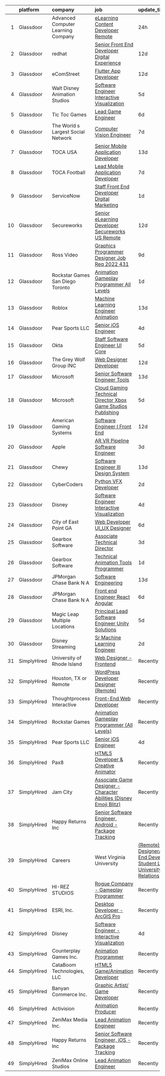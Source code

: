 

|    | platform    | company                            | job                                                                                                                                                                                                                                                                                                                                                                                                                                                                                                                                                                                                                                                                                                                                                                                                                                                                                                                                                                                                                                                                                                                                                                                                                                                                                                                                                           | update_time   | location           |
|---:|:------------|:-----------------------------------|:--------------------------------------------------------------------------------------------------------------------------------------------------------------------------------------------------------------------------------------------------------------------------------------------------------------------------------------------------------------------------------------------------------------------------------------------------------------------------------------------------------------------------------------------------------------------------------------------------------------------------------------------------------------------------------------------------------------------------------------------------------------------------------------------------------------------------------------------------------------------------------------------------------------------------------------------------------------------------------------------------------------------------------------------------------------------------------------------------------------------------------------------------------------------------------------------------------------------------------------------------------------------------------------------------------------------------------------------------------------|:--------------|:-------------------|
|  1 | Glassdoor   | Advanced Computer Learning Company | [eLearning Content Developer  Remote  ](https://www.glassdoor.com/partner/jobListing.htm?pos=113&ao=1136043&s=58&guid=00000181f654e3efbe17537c718a1442&src=GD_JOB_AD&t=SR&vt=w&ea=1&cs=1_26283439&cb=1657695167797&jobListingId=1008000784696&jrtk=3-0-1g7r59p122inn001-1g7r59p1fimbe800-e77e1058c18c2e89-)                                                                                                                                                                                                                                                                                                                                                                                                                                                                                                                                                                                                                                                                                                                                                                                                                                                                                                                                                                                                                                                   | 24h           | Remote             |
|  2 | Glassdoor   | redhat                             | [Senior Front End Developer  Digital Experience](https://www.glassdoor.com/partner/jobListing.htm?pos=122&ao=1136043&s=58&guid=00000181f654e3efbe17537c718a1442&src=GD_JOB_AD&t=SR&vt=w&cs=1_b5b6487e&cb=1657695167798&jobListingId=1007974093873&jrtk=3-0-1g7r59p122inn001-1g7r59p1fimbe800-aad035d33079c8bf-)                                                                                                                                                                                                                                                                                                                                                                                                                                                                                                                                                                                                                                                                                                                                                                                                                                                                                                                                                                                                                                               | 12d           | Remote             |
|  3 | Glassdoor   | eComStreet                         | [Flutter App Developer](https://www.glassdoor.com/partner/jobListing.htm?pos=109&ao=1136043&s=58&guid=00000181f654e3efbe17537c718a1442&src=GD_JOB_AD&t=SR&vt=w&cs=1_b8eac9e9&cb=1657695167796&jobListingId=1007975688794&jrtk=3-0-1g7r59p122inn001-1g7r59p1fimbe800-7bbed96be77c7c27-)                                                                                                                                                                                                                                                                                                                                                                                                                                                                                                                                                                                                                                                                                                                                                                                                                                                                                                                                                                                                                                                                        | 12d           | Chicago, IL        |
|  4 | Glassdoor   | Walt Disney Animation Studios      | [Software Engineer   Interactive Visualization](https://www.glassdoor.com/partner/jobListing.htm?pos=119&ao=1136043&s=58&guid=00000181f654e3efbe17537c718a1442&src=GD_JOB_AD&t=SR&vt=w&cs=1_39e12b9a&cb=1657695167799&jobListingId=1007989924540&jrtk=3-0-1g7r59p122inn001-1g7r59p1fimbe800-c8ab2cad69faae54-)                                                                                                                                                                                                                                                                                                                                                                                                                                                                                                                                                                                                                                                                                                                                                                                                                                                                                                                                                                                                                                                | 5d            | Burbank, CA        |
|  5 | Glassdoor   | Tic Toc Games                      | [Lead Game Engineer](https://www.glassdoor.com/partner/jobListing.htm?pos=102&ao=1110586&s=58&guid=00000181f654e3efbe17537c718a1442&src=GD_JOB_AD&t=SR&vt=w&ea=1&cs=1_0c984223&cb=1657695167795&jobListingId=1007988135648&cpc=F1339989C5CB8906&jrtk=3-0-1g7r59p122inn001-1g7r59p1fimbe800-d64abbbba008689c--6NYlbfkN0Cd5ZvLdai7cR0fypH5_WiGezUQesq24dbKuF0ly35ya5O8NkFj-qrjk_MUFn-ZopRYajAPhWX9LNA6MZYyOBBVSnwGNafyInkk4SaAwxziARUpTpzgu-HGAP7xRtytEC4YwZ6Vhh_DrUo8-uVGI-6X1rJAiG0AXNxI_EWwc6sckAF_hdzcvx3Hz0-Wvnml3jHctX7z_gVW1OxQWB_5PGi981_dKmPIWkJzZLgblpryA63ou9pd1BqzDHxABYXL4y0N86F7D2XojQaJLQzRczeeilLy-hqERf3G737ODUMOuccOQGiwTO7lh0rUmXOJn0DCawGd9UJsPBUamSA_KS_nijZyy8IjfMPnbcaWQGDVl8CFFW3_9JEyxA-cLOTrDgJOgZWfpAehPmG_eIM7_rNAwQR27zc4xjW0qKFvZzcrOqhzKOA9AZEDHqYUMO-1p5g9BTSYfajlMT5bQ0uXFsnfo8bWFaG0F4yOcfXTiIshT8SD7BSdle5u5rqQLJbek2Y%3D)                                                                                                                                                                                                                                                                                                                                                                                                                                                                                                   | 6d            | Burbank, CA        |
|  6 | Glassdoor   | The World s Largest Social Network | [Computer Vision Engineer](https://www.glassdoor.com/partner/jobListing.htm?pos=105&ao=1110586&s=58&guid=00000181f654e3efbe17537c718a1442&src=GD_JOB_AD&t=SR&vt=w&ea=1&cs=1_45338fb4&cb=1657695167796&jobListingId=1007986416966&cpc=82B3195DA92CAF92&jrtk=3-0-1g7r59p122inn001-1g7r59p1fimbe800-c5965c3cdc754f6e--6NYlbfkN0DSgjPPcnEdvoK3uuxfISLALE6pB1FR7YSHOr_tSg5_QGIhoz_2VqUepdcKLBLI_zSTiDG9miZVMvsQYEu1a9HnATBj80rFOqBh7dkETC6HhruRU2nFkvongE7A9ctyAo1xch-o8NUxgq7ZXIFTXqEGKxGex475UMwBiWTvuikxVk8N3GIWvOER5QhjddvkgzwdzlI50KAZXQ0111mqyP1boCvd8Rl_lm30rtmEPIHL_MaJ_Ikm62m83fZ82ek9dqNpeZMpthq8-sIRWDvLZd56gyFmXvcxPxvF8iNu8m5oEH3vNRQ1vgt-nLiZY3GNgWBj327uxdkJL6o__Bd9ixIr1Xtp2guSMrjuxCnZpWydUz0ukdywk4OlzgpsnS7FZyLvCw-dGTX4A_Pp2jlrHP2S_A2d7OTpLHulqpxRPbMkRhcJEWsMTg9QbSJApU1OQQeoAP8kIoaERqJLgnnuenosR_xc444zsAo_5YCy9rbg84bdBc-XsGombUYbH_qPUf-3zRskO_iJ8gewe0TVw_bFXrNZwPRNkzucw0Eufy2bWFSDrj3zsr1w90ctG1jFWb7aqH7kX_ISJPHQB5MorAMJBFEHxSVbmAo%3D)                                                                                                                                                                                                                                                                                                                                                                                             | 7d            | Houston, TX        |
|  7 | Glassdoor   | TOCA USA                           | [Senior Mobile Application Developer](https://www.glassdoor.com/partner/jobListing.htm?pos=121&ao=1136043&s=58&guid=00000181f654e3efbe17537c718a1442&src=GD_JOB_AD&t=SR&vt=w&ea=1&cs=1_c0e95785&cb=1657695167797&jobListingId=1007972151034&jrtk=3-0-1g7r59p122inn001-1g7r59p1fimbe800-c1ec3f5402388a59-)                                                                                                                                                                                                                                                                                                                                                                                                                                                                                                                                                                                                                                                                                                                                                                                                                                                                                                                                                                                                                                                     | 13d           | Costa Mesa, CA     |
|  8 | Glassdoor   | TOCA Football                      | [Lead Mobile Application Developer](https://www.glassdoor.com/partner/jobListing.htm?pos=116&ao=1136043&s=58&guid=00000181f654e3efbe17537c718a1442&src=GD_JOB_AD&t=SR&vt=w&ea=1&cs=1_1244bcd1&cb=1657695167797&jobListingId=1007985435294&jrtk=3-0-1g7r59p122inn001-1g7r59p1fimbe800-8b2fa59b8d0a20e1-)                                                                                                                                                                                                                                                                                                                                                                                                                                                                                                                                                                                                                                                                                                                                                                                                                                                                                                                                                                                                                                                       | 7d            | Costa Mesa, CA     |
|  9 | Glassdoor   | ServiceNow                         | [Staff Front End Developer  Digital Marketing](https://www.glassdoor.com/partner/jobListing.htm?pos=118&ao=1136043&s=58&guid=00000181f654e3efbe17537c718a1442&src=GD_JOB_AD&t=SR&vt=w&cs=1_512a5e70&cb=1657695167797&jobListingId=1007998745708&jrtk=3-0-1g7r59p122inn001-1g7r59p1fimbe800-57ff975c92f37266-)                                                                                                                                                                                                                                                                                                                                                                                                                                                                                                                                                                                                                                                                                                                                                                                                                                                                                                                                                                                                                                                 | 1d            | Santa Clara, CA    |
| 10 | Glassdoor   | Secureworks                        | [Senior eLearning Developer Secureworks   US Remote](https://www.glassdoor.com/partner/jobListing.htm?pos=111&ao=1136043&s=58&guid=00000181f654e3efbe17537c718a1442&src=GD_JOB_AD&t=SR&vt=w&cs=1_5e159fb3&cb=1657695167796&jobListingId=1007974487255&jrtk=3-0-1g7r59p122inn001-1g7r59p1fimbe800-755d78615e73ead4-)                                                                                                                                                                                                                                                                                                                                                                                                                                                                                                                                                                                                                                                                                                                                                                                                                                                                                                                                                                                                                                           | 12d           | Providence, RI     |
| 11 | Glassdoor   | Ross Video                         | [Graphics Programmer   Designer  Job Req  2022 431 ](https://www.glassdoor.com/partner/jobListing.htm?pos=126&ao=1136043&s=58&guid=00000181f654e3efbe17537c718a1442&src=GD_JOB_AD&t=SR&vt=w&ea=1&cs=1_023c2f82&cb=1657695167798&jobListingId=1007981036661&jrtk=3-0-1g7r59p122inn001-1g7r59p1fimbe800-79d5b95c2834f072-)                                                                                                                                                                                                                                                                                                                                                                                                                                                                                                                                                                                                                                                                                                                                                                                                                                                                                                                                                                                                                                      | 9d            | Remote             |
| 12 | Glassdoor   | Rockstar Games San Diego   Toronto | [Animation Gameplay Programmer  All Levels ](https://www.glassdoor.com/partner/jobListing.htm?pos=108&ao=1136043&s=58&guid=00000181f654e3efbe17537c718a1442&src=GD_JOB_AD&t=SR&vt=w&cs=1_a783e4de&cb=1657695167796&jobListingId=1007999078451&jrtk=3-0-1g7r59p122inn001-1g7r59p1fimbe800-a340a17d7da06a63-)                                                                                                                                                                                                                                                                                                                                                                                                                                                                                                                                                                                                                                                                                                                                                                                                                                                                                                                                                                                                                                                   | 1d            | Carlsbad, CA       |
| 13 | Glassdoor   | Roblox                             | [Machine Learning Engineer  Animation](https://www.glassdoor.com/partner/jobListing.htm?pos=112&ao=1136043&s=58&guid=00000181f654e3efbe17537c718a1442&src=GD_JOB_AD&t=SR&vt=w&cs=1_ecc8b57a&cb=1657695167796&jobListingId=1007971404195&jrtk=3-0-1g7r59p122inn001-1g7r59p1fimbe800-2c45786d963eb6f7-)                                                                                                                                                                                                                                                                                                                                                                                                                                                                                                                                                                                                                                                                                                                                                                                                                                                                                                                                                                                                                                                         | 13d           | San Mateo, CA      |
| 14 | Glassdoor   | Pear Sports LLC                    | [Senior iOS Engineer](https://www.glassdoor.com/partner/jobListing.htm?pos=101&ao=1110586&s=58&guid=00000181f654e3efbe17537c718a1442&src=GD_JOB_AD&t=SR&vt=w&ea=1&cs=1_314a5733&cb=1657695167795&jobListingId=1007993166305&cpc=D8FBC54B4F16B65F&jrtk=3-0-1g7r59p122inn001-1g7r59p1fimbe800-cbd344a28ed5bdd1--6NYlbfkN0Dv7ndDd69lmugUXCgoCPtpAVgbUJfy1aW2stz5aeGS0ojezn-FD23BR7ZCWtAU7pr63qdi_3htSCWhkmBIgWuOOMx0CodzmsXleKS3P5DwZaZRFDbKww_9JFruSqyfPMo8Ss43bF31rH2Rxmghdu0Rd8ESX4BGHW-USyPvLJgp0NOBPZGiCLm0K6NLcPkywW7RHgRAYQ8JSdBGuyskhWS0r9lJVPZJyPpp_ekwRdhpZnciwGZ9r3fpWdrwsrU3FiGrhT3E6xXZWAU-TcLs4GkWIsW0DZnwq5zyo5JxxdnEQs62YUc1K6XEPHDvGQrVPTonGWbbxK40oA6JtAlYjNHsvUZhP6m7VZXop4DOoo3lpo_wHgvgupBjiLUmBbmtrGEt_MuBkDjrUSBkmlEjcAM2oJ831Ol5byHUyMzx8SWQSI4kloAydMd0qdrJ2kR3iWuA-CpLD5j6AfQJpfAkBq5-rmJGrvoG7D9OfgxcygpK75j7m4F2KXcbesJ5uSZmbNM%3D)                                                                                                                                                                                                                                                                                                                                                                                                                                                                                                  | 4d            | Remote             |
| 15 | Glassdoor   | Okta                               | [Staff Software Engineer   UI Core](https://www.glassdoor.com/partner/jobListing.htm?pos=117&ao=1136043&s=58&guid=00000181f654e3efbe17537c718a1442&src=GD_JOB_AD&t=SR&vt=w&ea=1&cs=1_a19bd527&cb=1657695167797&jobListingId=1007990571145&jrtk=3-0-1g7r59p122inn001-1g7r59p1fimbe800-48bedb02c5398719-)                                                                                                                                                                                                                                                                                                                                                                                                                                                                                                                                                                                                                                                                                                                                                                                                                                                                                                                                                                                                                                                       | 5d            | San Francisco, CA  |
| 16 | Glassdoor   | The Grey Wolf Group  INC           | [Web Designer Developer](https://www.glassdoor.com/partner/jobListing.htm?pos=115&ao=1136043&s=58&guid=00000181f654e3efbe17537c718a1442&src=GD_JOB_AD&t=SR&vt=w&ea=1&cs=1_924c8362&cb=1657695167799&jobListingId=1007973991706&jrtk=3-0-1g7r59p122inn001-1g7r59p1fimbe800-ccc474ec62a9ccb4-)                                                                                                                                                                                                                                                                                                                                                                                                                                                                                                                                                                                                                                                                                                                                                                                                                                                                                                                                                                                                                                                                  | 12d           | Arnold, MO         |
| 17 | Glassdoor   | Microsoft                          | [Senior Software Engineer   Tools](https://www.glassdoor.com/partner/jobListing.htm?pos=130&ao=1136043&s=58&guid=00000181f654e3efbe17537c718a1442&src=GD_JOB_AD&t=SR&vt=w&cs=1_379ca3af&cb=1657695167800&jobListingId=1007971387586&jrtk=3-0-1g7r59p122inn001-1g7r59p1fimbe800-7420bfc4ef8a1738-)                                                                                                                                                                                                                                                                                                                                                                                                                                                                                                                                                                                                                                                                                                                                                                                                                                                                                                                                                                                                                                                             | 13d           | Redmond, WA        |
| 18 | Glassdoor   | Microsoft                          | [Cloud Gaming Technical Director   Xbox Game Studios Publishing](https://www.glassdoor.com/partner/jobListing.htm?pos=114&ao=1136043&s=58&guid=00000181f654e3efbe17537c718a1442&src=GD_JOB_AD&t=SR&vt=w&cs=1_14e06926&cb=1657695167797&jobListingId=1007991354486&jrtk=3-0-1g7r59p122inn001-1g7r59p1fimbe800-51d256fb354a595a-)                                                                                                                                                                                                                                                                                                                                                                                                                                                                                                                                                                                                                                                                                                                                                                                                                                                                                                                                                                                                                               | 5d            | Redmond, WA        |
| 19 | Glassdoor   | American Gaming Systems            | [Software Engineer I   Front End](https://www.glassdoor.com/partner/jobListing.htm?pos=129&ao=1136043&s=58&guid=00000181f654e3efbe17537c718a1442&src=GD_JOB_AD&t=SR&vt=w&ea=1&cs=1_c2b822c2&cb=1657695167798&jobListingId=1007973175353&jrtk=3-0-1g7r59p122inn001-1g7r59p1fimbe800-f9b9e80c4d945e9a-)                                                                                                                                                                                                                                                                                                                                                                                                                                                                                                                                                                                                                                                                                                                                                                                                                                                                                                                                                                                                                                                         | 12d           | Atlanta, GA        |
| 20 | Glassdoor   | Apple                              | [AR VR Pipeline Software Engineer](https://www.glassdoor.com/partner/jobListing.htm?pos=106&ao=1110586&s=58&guid=00000181f654e3efbe17537c718a1442&src=GD_JOB_AD&t=SR&vt=w&cs=1_ba1f8522&cb=1657695167796&jobListingId=1007994891471&cpc=8795CF9063CD573D&jrtk=3-0-1g7r59p122inn001-1g7r59p1fimbe800-fc55de529b78aa8f--6NYlbfkN0BvKrLyj5gPmtZO9T8euul8TCxuuKNOtzRJOomxnwSEodTz2Bc-sPZlbtkML8D-m4qO4tenHzNlbzznl9Zovftmt6-Mg1P-NrNJwQV9b7AKhWEtyPHdze1p3up1kuyhCBmYpi4Iic0ExJ4rulqpIM8-RimAb7jpdBuTvtFVnPTld4qkpa9BiiN9ArSmF8QvCivMTb4KNnYlPvUAPZNWpnvRGYnZNOds0by1ozV4LDfjvrLyEwZyZzkK93sYqurFgORrmLZz4v7weOqpUoqwIYrDUduFNbu-KWOp97HaFcyPDM2ZQJCXabX-8M9wSIOab5eRkcOCd4YU4ShuQX20kqc6dSFIWbXtPdqkO7BWuFJOdqeoAuBCfzuCoJ8Zsp_rGfTdL71UgQUAaFZTDj2xwx72sKwUt_lWC6qKb7Os6qU7hi_xIiY3xdTdmScFKHjTAIVljCwCM7KrOix8KoJaFYmaN9BC1LnupfwSZB9wc0i-cArTq8BrSyHom1_AlaTXWR6mmk6duhNkhrMD9-ikpV73eRLJvuVL3NtdyOVhdgutXnx3WVQdk_VwgTG4nVI_HHEuzbbBbV4nYWPc-g2Pv7OCaYSfVKRa1tBsVNwVLHGvpMOgRw6YSQHrX-hCN3M4NGwPZuaLHpl19MVMz0gfHChzOpumEy0UoSdialoBL7UzyuXW7iY5nTDr7dqaaHONrmamIshDqy92o4U9KgCrg7tft6fmjzQi7WU1HZz9SUngB9flE9Anotubsja-iCRh7foKMus7rVjmM8oANqXBgrXuc3smT8nbRDXZrAdVqET-ZKKzn75VFSgbPyZMuF3dlQwFi11x3i83sl7XTQJGv0ZDsf5u4t5xgpnj6EeH1kWtf4rWtkEvG4pWmKumvSXavR-Ehv1n_1Fc3z--ep4HWwIc1n960YdqzLiL97KF21raOReNqzenYLhC6nsDxB2FtCbeVbyxlV0O5P2TVeD48LPC)        | 3d            | Boulder, CO        |
| 21 | Glassdoor   | Chewy                              | [Software Engineer III  Design System](https://www.glassdoor.com/partner/jobListing.htm?pos=123&ao=1136043&s=58&guid=00000181f654e3efbe17537c718a1442&src=GD_JOB_AD&t=SR&vt=w&cs=1_29137eb1&cb=1657695167798&jobListingId=1007971263328&jrtk=3-0-1g7r59p122inn001-1g7r59p1fimbe800-34b48727fc125ce9-)                                                                                                                                                                                                                                                                                                                                                                                                                                                                                                                                                                                                                                                                                                                                                                                                                                                                                                                                                                                                                                                         | 13d           | Dania Beach, FL    |
| 22 | Glassdoor   | CyberCoders                        | [Python VFX Developer](https://www.glassdoor.com/partner/jobListing.htm?pos=107&ao=1110586&s=58&guid=00000181f654e3efbe17537c718a1442&src=GD_JOB_AD&t=SR&vt=w&ea=1&cs=1_9514ab7d&cb=1657695167796&jobListingId=1007995314665&cpc=8795CF9063CD573D&jrtk=3-0-1g7r59p122inn001-1g7r59p1fimbe800-74ec4de82af3ac9f--6NYlbfkN0CpFJQzrgRR8WqXWK1qKKEqALWJw739KlKqr2H-MSI4eoBlI4EFrmor2FYZMP3muM3BIApJ1Z86uBlyCvVELcqV80wnyZ18qjudG7sYNHE3nlF8w_lzoyJAXO6pYnMWCRBuqwzl20Bc80xWTTKAokKJozcJz9BZzNDFaDacsQNYfbZxWc_QjetlktGgpfLzSt9dXmr7Df4fN3R0jDUPQLK1pxgCZbkVb1P0hyIBblCn8IL-KXZj-KsFRCklYTDx8gguKCHy5llxaZlcpl37fRSYgOLLUIuuQ2ZpPcX1nqsU-ZLpHNZKWOuhOOTsDVc-zJwnQxI2mlomZPwEngXw8f46tFG5_Jo3u8BCB9_HuheSxjqoIa6phEVGf0G3CUMx3awwo4JL__48K0wIgMmR5HIRPfMwjKF7UJMmi75cCv8ICfaCdXgr8YyRU_uN6mR4yNCZIrVm9ZVw3BGDPgcEO5irM7C2BnEm2jchKC7lo3-F8oLz4MBmktAIRkNbr5SVzqTEFQi2w4Xg4QakzuAhjRSHA76Jy6u14OEdXuUJhTGpC4CW7Imp0KPHLWOB09KTl8fhOZu8uQ53bDlBHuRZe3yAaXKsAO8HCDxDHNYBdWpuA79CH-IiIyIknF0D_3V34bPoWVeAD0W_GM3ENdiOGredWBRQgWWyGIjvoB2Xv1v_obWVC7dk7nTqKBatYQZEZLgZ_BMqi-PI0cSCuHoy-7cqQm1h_CUFN8UjLWZZqTCNc0UzooqPZrk1u5WkGNkftZFezEjHJLvVHe2LLFTXA8MAX8JaH__JBKa3ANciTy0hV5PUph4wjfayvqH86WNPt2FEi0KYrKwwf0BwqiiHC5pR5szR6146S3efD9RFL1R0YHR03VK_qx_YJO6Oq2UqrRmDuNaIuZ6xvpKx1Cr1YpoVJxWjFIaRQMEwUn2P2jxk8N7dqFr9rt_SbP0d8FfgI4bRvaRQBaN_vnGsNBfkFoAH-HGF-WuZ9KY%3D) | 2d            | Burbank, CA        |
| 23 | Glassdoor   | Disney                             | [Software Engineer   Interactive Visualization](https://www.glassdoor.com/partner/jobListing.htm?pos=103&ao=1110586&s=58&guid=00000181f654e3efbe17537c718a1442&src=GD_JOB_AD&t=SR&vt=w&cs=1_648b7a6a&cb=1657695167795&jobListingId=1007992976359&cpc=FF950A86FEA5DF54&jrtk=3-0-1g7r59p122inn001-1g7r59p1fimbe800-0dee09d32b1b50f3--6NYlbfkN0DAFTyt7pbDCC2JPO79CSdi1dIb81yjczP5qsKcZIxgiYm3-7g-689UM0rgypL64crYEeTvgn94o9pHkeLN-ZnNP9Xuxt1nDaTvyDtuF7mUy-CqX0PWbsQfV1XSQ8NqzDk-HKrGRtlDhJV9zRI69ia6O1Jp5yxGydUbtFNG_imOZ51_GKPCmOZKiTdkCHXWf757pMrm09qZPsPXAfvFFbqk-c1DWYlXtV2lt6OEh2iDNgAunptYls183-2rEZnytZ1F7idPEbgJ46W5H836Cp_CxlORt3LY9XOckW1xp50gJojubLAkRDlYP1XAy5p9VKXHqxP3Oehven4wG9PtBJL6Bbsq2sZp-IGvcCzCtckwm8yhtlEMwKgIYZz-gjrX8bBQWXgPhLjq1gH0bOFrazEU4OrUNAQKm6XWSr3q_N2y1Icsvws4MKN03ADiMdfT25c%3D)                                                                                                                                                                                                                                                                                                                                                                                                                                                                                                                                             | 4d            | Burbank, CA        |
| 24 | Glassdoor   | City of East Point  GA             | [Web Developer UI_UX Designer](https://www.glassdoor.com/partner/jobListing.htm?pos=110&ao=1136043&s=58&guid=00000181f654e3efbe17537c718a1442&src=GD_JOB_AD&t=SR&vt=w&cs=1_43244e26&cb=1657695167796&jobListingId=1007987965771&jrtk=3-0-1g7r59p122inn001-1g7r59p1fimbe800-e5781bb998209cdb-)                                                                                                                                                                                                                                                                                                                                                                                                                                                                                                                                                                                                                                                                                                                                                                                                                                                                                                                                                                                                                                                                 | 6d            | East Point, GA     |
| 25 | Glassdoor   | Gearbox Software                   | [Associate Technical Director](https://www.glassdoor.com/partner/jobListing.htm?pos=124&ao=1136043&s=58&guid=00000181f654e3efbe17537c718a1442&src=GD_JOB_AD&t=SR&vt=w&ea=1&cs=1_2e4cc942&cb=1657695167798&jobListingId=1007994173103&jrtk=3-0-1g7r59p122inn001-1g7r59p1fimbe800-1431cd0e3815fedf-)                                                                                                                                                                                                                                                                                                                                                                                                                                                                                                                                                                                                                                                                                                                                                                                                                                                                                                                                                                                                                                                            | 3d            | Frisco, TX         |
| 26 | Glassdoor   | Gearbox Software                   | [Technical Animation Tools Programmer](https://www.glassdoor.com/partner/jobListing.htm?pos=120&ao=1136043&s=58&guid=00000181f654e3efbe17537c718a1442&src=GD_JOB_AD&t=SR&vt=w&ea=1&cs=1_91367d5b&cb=1657695167797&jobListingId=1007998860842&jrtk=3-0-1g7r59p122inn001-1g7r59p1fimbe800-a6dc851de2496d1b-)                                                                                                                                                                                                                                                                                                                                                                                                                                                                                                                                                                                                                                                                                                                                                                                                                                                                                                                                                                                                                                                    | 1d            | Frisco, TX         |
| 27 | Glassdoor   | JPMorgan Chase Bank  N A           | [Software Engineering](https://www.glassdoor.com/partner/jobListing.htm?pos=127&ao=1136043&s=58&guid=00000181f654e3efbe17537c718a1442&src=GD_JOB_AD&t=SR&vt=w&cs=1_e92997b3&cb=1657695167798&jobListingId=1007970014541&jrtk=3-0-1g7r59p122inn001-1g7r59p1fimbe800-377a3630f41f2c6f-)                                                                                                                                                                                                                                                                                                                                                                                                                                                                                                                                                                                                                                                                                                                                                                                                                                                                                                                                                                                                                                                                         | 13d           | Columbus, OH       |
| 28 | Glassdoor   | JPMorgan Chase Bank  N A           | [Front end Engineer   React Angular](https://www.glassdoor.com/partner/jobListing.htm?pos=125&ao=1136043&s=58&guid=00000181f654e3efbe17537c718a1442&src=GD_JOB_AD&t=SR&vt=w&cs=1_2dcf2bd3&cb=1657695167800&jobListingId=1007988777526&jrtk=3-0-1g7r59p122inn001-1g7r59p1fimbe800-3448aae28f76cc34-)                                                                                                                                                                                                                                                                                                                                                                                                                                                                                                                                                                                                                                                                                                                                                                                                                                                                                                                                                                                                                                                           | 6d            | Plano, TX          |
| 29 | Glassdoor   | Magic Leap   Multiple Locations    | [Principal Lead  Software Engineer  Unity Solutions](https://www.glassdoor.com/partner/jobListing.htm?pos=128&ao=1136043&s=58&guid=00000181f654e3efbe17537c718a1442&src=GD_JOB_AD&t=SR&vt=w&cs=1_2458055f&cb=1657695167798&jobListingId=1007990561226&jrtk=3-0-1g7r59p122inn001-1g7r59p1fimbe800-f5decccfa38d898d-)                                                                                                                                                                                                                                                                                                                                                                                                                                                                                                                                                                                                                                                                                                                                                                                                                                                                                                                                                                                                                                           | 5d            | Sunnyvale, CA      |
| 30 | Glassdoor   | Disney Streaming                   | [Sr  Machine Learning Engineer](https://www.glassdoor.com/partner/jobListing.htm?pos=104&ao=1110586&s=58&guid=00000181f654e3efbe17537c718a1442&src=GD_JOB_AD&t=SR&vt=w&cs=1_534a866f&cb=1657695167795&jobListingId=1007995812023&cpc=9952A63AB06E78AD&jrtk=3-0-1g7r59p122inn001-1g7r59p1fimbe800-f8bcf2838a4f6423--6NYlbfkN0DAFTyt7pbDCC2JPO79CSdi1dIb81yjczP5qsKcZIxgiYm3-7g-689UM0rgypL64cq52AJUK8UDX7qZel8TZME8M4mz8909BCtC3hWEiuQJbO8S8jajQ5N-2QArG_d5GARK3PR62OPNPSXuRb4TlB6-2ElFetKA_RMS5MqivOQmTkz2xVXr74MOtwVr1FVLxgszsUOhcPvmSoR8dWhF_ZleJJEmFjNIwNK_GgSykg-msgqYQ4MgjQuf4H2_tDHkOIPwbSOm8Rh_oD-ZxYdwuXQJIWe0-dL_i5UitdB5tgH4uuPPW-xSQcpImBp5npPMwJWDRkHxzCD1m2m1X_6tUUwbUYfe4A3JwfX4fh-G5DTnNJWFNL_jLxjVdhoyvuUe0OzEjNFYOTD7WLMlsUE8oJMn8yElTXG5SwL3ao_MlM-uJ_oaWS6FjUfTT4nd1pKQ5OE%3D)                                                                                                                                                                                                                                                                                                                                                                                                                                                                                                                                                             | 2d            | New York, NY       |
| 31 | SimplyHired | University of Rhode Island         | [Web Designer - Frontend](https://www.simplyhired.com/job/UeXYsDgTZ8Ll_HStcMwcjEqZsDuZwjVyKJgvrGDW_2dzXTECvAkxxg?q=animation+developer)                                                                                                                                                                                                                                                                                                                                                                                                                                                                                                                                                                                                                                                                                                                                                                                                                                                                                                                                                                                                                                                                                                                                                                                                                       | Recently      | Kingston, RI       |
| 32 | SimplyHired | Houston, TX or Remote              | [WordPress Developer Designer (Remote)](https://www.simplyhired.com/job/h5NIRqnG6nzwtBLlFlrT64773r4CAOGZWfW6vATD8Z8CzAc7NchDIg?q=animation+developer)                                                                                                                                                                                                                                                                                                                                                                                                                                                                                                                                                                                                                                                                                                                                                                                                                                                                                                                                                                                                                                                                                                                                                                                                         | Recently      | The Woodlands, TX  |
| 33 | SimplyHired | Thoughtprocess Interactive         | [Front-End Web Developer](https://www.simplyhired.com/job/lb0LrEmJuu-febCtCDvKUu2SKeX2KrxDZ5wUbtHaxXSmTUy-rb90nQ?q=animation+developer)                                                                                                                                                                                                                                                                                                                                                                                                                                                                                                                                                                                                                                                                                                                                                                                                                                                                                                                                                                                                                                                                                                                                                                                                                       | Recently      | St. Louis, MO      |
| 34 | SimplyHired | Rockstar Games                     | [Animation Gameplay Programmer (All Levels)](https://www.simplyhired.com/job/1pSEzXWP6p8ML9piAakVgJAIWzA9LrjPxi3CLE-MLJDKJMG2jk5IcQ?q=animation+developer)                                                                                                                                                                                                                                                                                                                                                                                                                                                                                                                                                                                                                                                                                                                                                                                                                                                                                                                                                                                                                                                                                                                                                                                                    | Recently      | Carlsbad, CA       |
| 35 | SimplyHired | Pear Sports LLC                    | [Senior iOS Engineer](https://www.simplyhired.com/job/ogE_FKcrmOauLNW0WPOvD_K_Rc_YLFLOi7yqUsR0pGeMMVeNCusxUw?q=animation+developer)                                                                                                                                                                                                                                                                                                                                                                                                                                                                                                                                                                                                                                                                                                                                                                                                                                                                                                                                                                                                                                                                                                                                                                                                                           | 4d            | Remote             |
| 36 | SimplyHired | Pax8                               | [HTML5 Developer & Creative Animator](https://www.simplyhired.com/job/DcI9boA9QAGhvEhJ0nrKDcXbjJdV-Xc9RNA8XU8-WgXmrk0-CIjjnA?q=animation+developer)                                                                                                                                                                                                                                                                                                                                                                                                                                                                                                                                                                                                                                                                                                                                                                                                                                                                                                                                                                                                                                                                                                                                                                                                           | Recently      | Denver, CO         |
| 37 | SimplyHired | Jam City                           | [Associate Game Designer - Character Abilities (Disney Emoji Blitz)](https://www.simplyhired.com/job/2o_W10WcC3hrsK6JEr-9vzgSbF-hX_Bl2zY_O39I3IRNjb4XBrKHtA?q=animation+developer)                                                                                                                                                                                                                                                                                                                                                                                                                                                                                                                                                                                                                                                                                                                                                                                                                                                                                                                                                                                                                                                                                                                                                                            | Recently      | Burbank, CA        |
| 38 | SimplyHired | Happy Returns Inc                  | [Senior Software Engineer, Android - Package Tracking](https://www.simplyhired.com/job/6GXLNOa9rafva-lYOViUArPUI1_qaAyGSDPh_1GL8XgjSXk_YVMk4w?q=animation+developer)                                                                                                                                                                                                                                                                                                                                                                                                                                                                                                                                                                                                                                                                                                                                                                                                                                                                                                                                                                                                                                                                                                                                                                                          | Recently      | Remote             |
| 39 | SimplyHired | Careers | West Virginia University | [(Remote) Web Designer/Front End Developer Student Life - University Relations](https://www.simplyhired.com/job/Zz3QV7fGlrVkQeOcRGOGVv-kT65DCrbHAR4RYquJrtK9IFD4BJ8oKA?q=animation+developer)                                                                                                                                                                                                                                                                                                                                                                                                                                                                                                                                                                                                                                                                                                                                                                                                                                                                                                                                                                                                                                                                                                                                                                 | Recently      | Morgantown, WV     |
| 40 | SimplyHired | HI-REZ STUDIOS                     | [Rogue Company - Gameplay Programmer](https://www.simplyhired.com/job/LsNry-p6gnu1TIEZmUo6I8aV0PTXE3Z5_Z4722fobj5x-RZGMaivJA?q=animation+developer)                                                                                                                                                                                                                                                                                                                                                                                                                                                                                                                                                                                                                                                                                                                                                                                                                                                                                                                                                                                                                                                                                                                                                                                                           | Recently      | Remote             |
| 41 | SimplyHired | ESRI, Inc.                         | [Desktop Developer - ArcGIS Pro](https://www.simplyhired.com/job/Pn0jlgPOSBBY-nMbXrtFeV4yvqyMnKMGCwWZz4L1Vtp9irTKUDf2Rg?q=animation+developer)                                                                                                                                                                                                                                                                                                                                                                                                                                                                                                                                                                                                                                                                                                                                                                                                                                                                                                                                                                                                                                                                                                                                                                                                                | Recently      | Remote             |
| 42 | SimplyHired | Disney                             | [Software Engineer - Interactive Visualization](https://www.simplyhired.com/job/rY3AH6jadAbAHAtC-DKLr9zW4mY8fn13pFj9-SpbJclACMjbFDHBZQ?q=animation+developer)                                                                                                                                                                                                                                                                                                                                                                                                                                                                                                                                                                                                                                                                                                                                                                                                                                                                                                                                                                                                                                                                                                                                                                                                 | 4d            | Burbank, CA        |
| 43 | SimplyHired | Counterplay Games Inc.             | [Animation Programmer](https://www.simplyhired.com/job/ja01lGWLinKLuR563KA6A4U8WQhuf1FHnXZkvmF_Ju9Z07Y3VkVtsQ?q=animation+developer)                                                                                                                                                                                                                                                                                                                                                                                                                                                                                                                                                                                                                                                                                                                                                                                                                                                                                                                                                                                                                                                                                                                                                                                                                          | Recently      | Remote             |
| 44 | SimplyHired | CataBoom Technologies, LLC         | [HTML5 Game/Animation Developer](https://www.simplyhired.com/job/rcD9kqRruTFu3sLPN7RcYmKqhwYda35Xkfl4DXnDIh1VgwPtoMUoDw?q=animation+developer)                                                                                                                                                                                                                                                                                                                                                                                                                                                                                                                                                                                                                                                                                                                                                                                                                                                                                                                                                                                                                                                                                                                                                                                                                | Recently      | Richardson, TX     |
| 45 | SimplyHired | Banyan Commerce Inc.               | [Graphic Artist/ Game Developer](https://www.simplyhired.com/job/VwjyPnwKl6eTP3NKXkqNf1K3VwLfAnQn-BHuTEdmR_MxUbpQm1wp4A?q=animation+developer)                                                                                                                                                                                                                                                                                                                                                                                                                                                                                                                                                                                                                                                                                                                                                                                                                                                                                                                                                                                                                                                                                                                                                                                                                | Recently      | Pompano Beach, FL  |
| 46 | SimplyHired | Activision                         | [Animation Producer](https://www.simplyhired.com/job/8kVsK7Pk3L6xgyYwDXf87BwykUcIoIKxT7e1oEWqS5IN-iZo5VQ5kw?q=animation+developer)                                                                                                                                                                                                                                                                                                                                                                                                                                                                                                                                                                                                                                                                                                                                                                                                                                                                                                                                                                                                                                                                                                                                                                                                                            | Recently      | Woodland Hills, CA |
| 47 | SimplyHired | ZeniMax Media Inc.                 | [Lead Animation Engineer](https://www.simplyhired.com/job/TQpqzYEPVusbd-_DDK26WvHv7yzcTyVfyEoiv6nXQ_zuk92YkmNbvw?q=animation+developer)                                                                                                                                                                                                                                                                                                                                                                                                                                                                                                                                                                                                                                                                                                                                                                                                                                                                                                                                                                                                                                                                                                                                                                                                                       | Recently      | Hunt Valley, MD    |
| 48 | SimplyHired | Happy Returns Inc                  | [Senior Software Engineer, iOS - Package Tracking](https://www.simplyhired.com/job/ZI23iTIfMdHDEGSvRCHCfmjQvrnM8J1-NMq0d7JV67OISJp5acdGxA?q=animation+developer)                                                                                                                                                                                                                                                                                                                                                                                                                                                                                                                                                                                                                                                                                                                                                                                                                                                                                                                                                                                                                                                                                                                                                                                              | Recently      | Remote             |
| 49 | SimplyHired | ZeniMax Online Studios             | [Lead Animation Engineer](https://www.simplyhired.com/job/wB99k8t-eMRgUo6hOawULRUW49LNntG7R_H8UzX1DerJ02eJnh5vkw?q=animation+developer)                                                                                                                                                                                                                                                                                                                                                                                                                                                                                                                                                                                                                                                                                                                                                                                                                                                                                                                                                                                                                                                                                                                                                                                                                       | Recently      | Hunt Valley, MD    |
